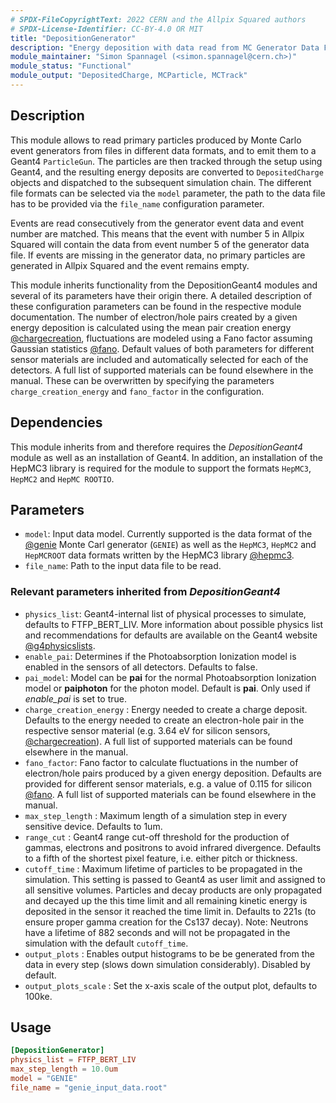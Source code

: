 ```yaml
---
# SPDX-FileCopyrightText: 2022 CERN and the Allpix Squared authors
# SPDX-License-Identifier: CC-BY-4.0 OR MIT
title: "DepositionGenerator"
description: "Energy deposition with data read from MC Generator Data Files"
module_maintainer: "Simon Spannagel (<simon.spannagel@cern.ch>)"
module_status: "Functional"
module_output: "DepositedCharge, MCParticle, MCTrack"
---
```


## Description

This module allows to read primary particles produced by Monte Carlo event generators from files in different data formats, and to emit them to a Geant4 `ParticleGun`.
The particles are then tracked through the setup using Geant4, and the resulting energy deposits are converted to `DepositedCharge` objects and dispatched to the subsequent simulation chain.
The different file formats can be selected via the `model` parameter, the path to the data file has to be provided via the `file_name` configuration parameter.

Events are read consecutively from the generator event data and event number are matched. This means that the event with number 5 in Allpix Squared will contain the data from event number 5 of the generator data file. If events are missing in the generator data, no primary particles are generated in Allpix Squared and the event remains empty.

This module inherits functionality from the DepositionGeant4 modules and several of its parameters have their origin there.
A detailed description of these configuration parameters can be found in the respective module documentation.
The number of electron/hole pairs created by a given energy deposition is calculated using the mean pair creation energy [@chargecreation], fluctuations are modeled using a Fano factor assuming Gaussian statistics [@fano].
Default values of both parameters for different sensor materials are included and automatically selected for each of the detectors. A full list of supported materials can be found elsewhere in the manual.
These can be overwritten by specifying the parameters `charge_creation_energy` and `fano_factor` in the configuration.

## Dependencies

This module inherits from and therefore requires the *DepositionGeant4* module as well as an installation of Geant4.
In addition, an installation of the HepMC3 library is required for the module to support the formats `HepMC3`, `HepMC2` and `HepMC ROOTIO`.

## Parameters

* `model`: Input data model. Currently supported is the data format of the [@genie] Monte Carl generator (`GENIE`) as well as the `HepMC3`, `HepMC2` and `HepMCROOT` data formats written by the HepMC3 library [@hepmc3].
* `file_name`: Path to the input data file to be read.

### Relevant parameters inherited from *DepositionGeant4*

* `physics_list`: Geant4-internal list of physical processes to simulate, defaults to FTFP_BERT_LIV. More information about possible physics list and recommendations for defaults are available on the Geant4 website [@g4physicslists].
* `enable_pai`: Determines if the Photoabsorption Ionization model is enabled in the sensors of all detectors. Defaults to false.
* `pai_model`: Model can be **pai** for the normal Photoabsorption Ionization model or **paiphoton** for the photon model. Default is **pai**. Only used if *enable_pai* is set to true.
* `charge_creation_energy` : Energy needed to create a charge deposit. Defaults to the energy needed to create an electron-hole pair in the respective sensor material (e.g. 3.64 eV for silicon sensors, [@chargecreation]). A full list of supported materials can be found elsewhere in the manual.
* `fano_factor`: Fano factor to calculate fluctuations in the number of electron/hole pairs produced by a given energy deposition. Defaults are provided for different sensor materials, e.g. a value of 0.115 for silicon [@fano]. A full list of supported materials can be found elsewhere in the manual.
* `max_step_length` : Maximum length of a simulation step in every sensitive device. Defaults to 1um.
* `range_cut` : Geant4 range cut-off threshold for the production of gammas, electrons and positrons to avoid infrared divergence. Defaults to a fifth of the shortest pixel feature, i.e. either pitch or thickness.
* `cutoff_time` : Maximum lifetime of particles to be propagated in the simulation. This setting is passed to Geant4 as user limit and assigned to all sensitive volumes. Particles and decay products are only propagated and decayed up the this time limit and all remaining kinetic energy is deposited in the sensor it reached the time limit in. Defaults to 221s (to ensure proper gamma creation for the Cs137 decay).
Note: Neutrons have a lifetime of 882 seconds and will not be propagated in the simulation with the default `cutoff_time`.
* `output_plots` : Enables output histograms to be be generated from the data in every step (slows down simulation considerably). Disabled by default.
* `output_plots_scale` : Set the x-axis scale of the output plot, defaults to 100ke.

## Usage

```toml
[DepositionGenerator]
physics_list = FTFP_BERT_LIV
max_step_length = 10.0um
model = "GENIE"
file_name = "genie_input_data.root"
```

[@genie]: https://doi.org/10.1016/j.nima.2009.12.009
[@hepmc3]: https://doi.org/10.1016/j.cpc.2020.107310
[@chargecreation]: https://doi.org/10.1103/PhysRevB.1.2945
[@fano]: https://doi.org/10.1103%2FPhysRevB.22.5565
[@g4physicslists]: https://geant4-userdoc.web.cern.ch/UsersGuides/PhysicsListGuide/html/index.html
